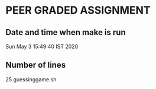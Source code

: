 # PEER GRADED ASSIGNMENT
## Date and time when make is run
Sun May  3 15:49:40 IST 2020
## Number of lines
25 guessinggame.sh
